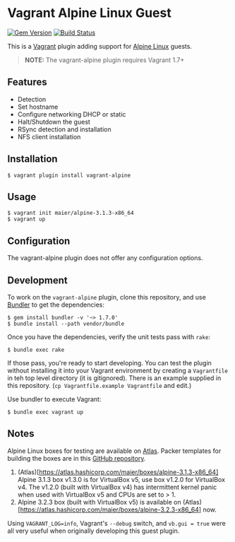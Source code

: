 # Vagrant Alpine Linux Guest
[![Gem Version](https://badge.fury.io/rb/vagrant-alpine.svg)](http://badge.fury.io/rb/vagrant-alpine) [![Build Status](https://travis-ci.org/maier/vagrant-alpine.svg?branch=master)](https://travis-ci.org/maier/vagrant-alpine)

This is a [Vagrant](http://vagrantup.com/) plugin adding support for [Alpine Linux](http://alpinelinux.org) guests.

> **NOTE:** The vagrant-alpine plugin requires Vagrant 1.7+

## Features

* Detection
* Set hostname
* Configure networking DHCP or static
* Halt/Shutdown the guest
* RSync detection and installation
* NFS client installation

## Installation

```
$ vagrant plugin install vagrant-alpine
```

## Usage

```
$ vagrant init maier/alpine-3.1.3-x86_64
$ vagrant up
```

## Configuration

The vagrant-alpine plugin does not offer any configuration options.


## Development

To work on the `vagrant-alpine` plugin, clone this repository, and use
[Bundler](http://gembundler.com) to get the dependencies:

```
$ gem install bundler -v '~> 1.7.0'
$ bundle install --path vendor/bundle
```

Once you have the dependencies, verify the unit tests pass with `rake`:

```
$ bundle exec rake
```

If those pass, you're ready to start developing. You can test
the plugin without installing it into your Vagrant environment
by creating a `Vagrantfile` in teh top level directory (it is gitignored).
There is an example supplied in this repository.
(`cp Vagrantfile.example Vagrantfile` and edit.)

Use bundler to execute Vagrant:
```
$ bundle exec vagrant up
```


## Notes

Alpine Linux boxes for testing are available on
[Atlas](https://atlas.hashicorp.com/maier/). Packer templates
for building the boxes are in this
[GitHub repository](https://github.com/maier/packer-templates/).

1. (Atlas)[https://atlas.hashicorp.com/maier/boxes/alpine-3.1.3-x86_64] Alpine 3.1.3 box v1.3.0 is for VirtualBox v5, use box v1.2.0 for VirtualBox v4. The v1.2.0 (built with VirtualBox v4) has intermittent kernel panic when used with VirtualBox v5 and CPUs are set to > 1.
2. Alpine 3.2.3 box (built with VirtualBox v5) is available on (Atlas)[https://atlas.hashicorp.com/maier/boxes/alpine-3.2.3-x86_64] now.

Using `VAGRANT_LOG=info`, Vagrant's `--debug` switch, and `vb.gui = true`
were all very useful when originally developing this guest plugin.
